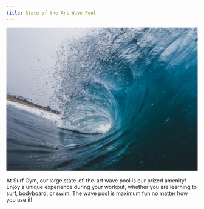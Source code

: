 ```yaml
---
title: State of the Art Wave Pool
---
```

![waves](/assets/images/wave.jpg)

At Surf Gym, our large state-of-the-art wave pool is our prized amenity! Enjoy a unique experience during your workout, whether you are learning to surf, bodyboard, or swim. The wave pool is maximum fun no matter how you use it!
